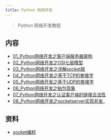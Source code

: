 ```yaml
---
title: Python 网络开发
---
```


> Python 网络开发教程


## 内容

* [01_Python网络开发之客户端服务器架构](/devops/01_python_net/01_Python网络开发之客户端服务器架构.html)
* [02_Python网络开发之OSI七层模型](/devops/01_python_net/02_Python网络开发之OSI七层模型.html)
* [03_Python网络开发之详解socket层](/devops/01_python_net/03_Python网络开发之详解socket层.html)
* [04_Python网络开发之基于TCP的套接字](/devops/01_python_net/04_Python网络开发之基于TCP的套接字.html)
* [05_Python网络开发之基于UDP的套接字](/devops/01_python_net/05_Python网络开发之基于UDP的套接字.html)
* [06_Python网络开发之粘包现象](/devops/01_python_net/06_Python网络开发之粘包现象.html)
* [07_Python网络开发之认证客户端的链接合法性](/devops/01_python_net/07_Python网络开发之认证客户端的链接合法性.html)
* [08_Python网络开发之socketserver实现并发](/devops/01_python_net/08_Python网络开发之socketserver实现并发.html)_

## 资料

* [socket编程](https://www.cnblogs.com/linhaifeng/articles/6129246.html)
